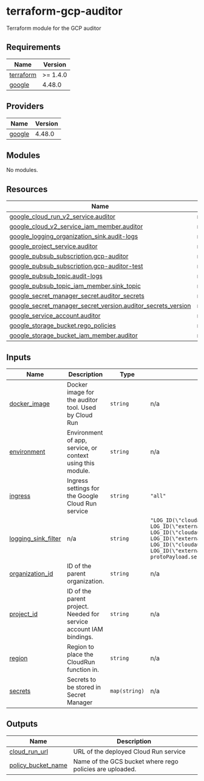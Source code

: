 # terraform-gcp-auditor
Terraform module for the GCP auditor

<!-- BEGIN_TF_DOCS -->
## Requirements

| Name | Version |
|------|---------|
| <a name="requirement_terraform"></a> [terraform](#requirement\_terraform) | >= 1.4.0 |
| <a name="requirement_google"></a> [google](#requirement\_google) | 4.48.0 |

## Providers

| Name | Version |
|------|---------|
| <a name="provider_google"></a> [google](#provider\_google) | 4.48.0 |

## Modules

No modules.

## Resources

| Name | Type |
|------|------|
| [google_cloud_run_v2_service.auditor](https://registry.terraform.io/providers/hashicorp/google/4.48.0/docs/resources/cloud_run_v2_service) | resource |
| [google_cloud_v2_service_iam_member.auditor](https://registry.terraform.io/providers/hashicorp/google/4.48.0/docs/resources/cloud_v2_service_iam_member) | resource |
| [google_logging_organization_sink.audit-logs](https://registry.terraform.io/providers/hashicorp/google/4.48.0/docs/resources/logging_organization_sink) | resource |
| [google_project_service.auditor](https://registry.terraform.io/providers/hashicorp/google/4.48.0/docs/resources/project_service) | resource |
| [google_pubsub_subscription.gcp-auditor](https://registry.terraform.io/providers/hashicorp/google/4.48.0/docs/resources/pubsub_subscription) | resource |
| [google_pubsub_subscription.gcp-auditor-test](https://registry.terraform.io/providers/hashicorp/google/4.48.0/docs/resources/pubsub_subscription) | resource |
| [google_pubsub_topic.audit-logs](https://registry.terraform.io/providers/hashicorp/google/4.48.0/docs/resources/pubsub_topic) | resource |
| [google_pubsub_topic_iam_member.sink_topic](https://registry.terraform.io/providers/hashicorp/google/4.48.0/docs/resources/pubsub_topic_iam_member) | resource |
| [google_secret_manager_secret.auditor_secrets](https://registry.terraform.io/providers/hashicorp/google/4.48.0/docs/resources/secret_manager_secret) | resource |
| [google_secret_manager_secret_version.auditor_secrets_version](https://registry.terraform.io/providers/hashicorp/google/4.48.0/docs/resources/secret_manager_secret_version) | resource |
| [google_service_account.auditor](https://registry.terraform.io/providers/hashicorp/google/4.48.0/docs/resources/service_account) | resource |
| [google_storage_bucket.rego_policies](https://registry.terraform.io/providers/hashicorp/google/4.48.0/docs/resources/storage_bucket) | resource |
| [google_storage_bucket_iam_member.auditor](https://registry.terraform.io/providers/hashicorp/google/4.48.0/docs/resources/storage_bucket_iam_member) | resource |

## Inputs

| Name | Description | Type | Default | Required |
|------|-------------|------|---------|:--------:|
| <a name="input_docker_image"></a> [docker\_image](#input\_docker\_image) | Docker image for the auditor tool. Used by Cloud Run | `string` | n/a | yes |
| <a name="input_environment"></a> [environment](#input\_environment) | Environment of app, service, or context using this module. | `string` | n/a | yes |
| <a name="input_ingress"></a> [ingress](#input\_ingress) | Ingress settings for the Google Cloud Run service | `string` | `"all"` | no |
| <a name="input_logging_sink_filter"></a> [logging\_sink\_filter](#input\_logging\_sink\_filter) | n/a | `string` | `"LOG_ID(\"cloudaudit.googleapis.com/activity\") OR LOG_ID(\"externalaudit.googleapis.com/activity\") OR LOG_ID(\"cloudaudit.googleapis.com/system_event\") OR LOG_ID(\"externalaudit.googleapis.com/system_event\") OR LOG_ID(\"cloudaudit.googleapis.com/access_transparency\") OR LOG_ID(\"externalaudit.googleapis.com/access_transparency\")\n-protoPayload.serviceName=\"k8s.io\"\n"` | no |
| <a name="input_organization_id"></a> [organization\_id](#input\_organization\_id) | ID of the parent organization. | `string` | n/a | yes |
| <a name="input_project_id"></a> [project\_id](#input\_project\_id) | ID of the parent project. Needed for service account IAM bindings. | `string` | n/a | yes |
| <a name="input_region"></a> [region](#input\_region) | Region to place the CloudRun function in. | `string` | n/a | yes |
| <a name="input_secrets"></a> [secrets](#input\_secrets) | Secrets to be stored in Secret Manager | `map(string)` | n/a | yes |

## Outputs

| Name | Description |
|------|-------------|
| <a name="output_cloud_run_url"></a> [cloud\_run\_url](#output\_cloud\_run\_url) | URL of the deployed Cloud Run service |
| <a name="output_policy_bucket_name"></a> [policy\_bucket\_name](#output\_policy\_bucket\_name) | Name of the GCS bucket where rego policies are uploaded. |
<!-- END_TF_DOCS -->